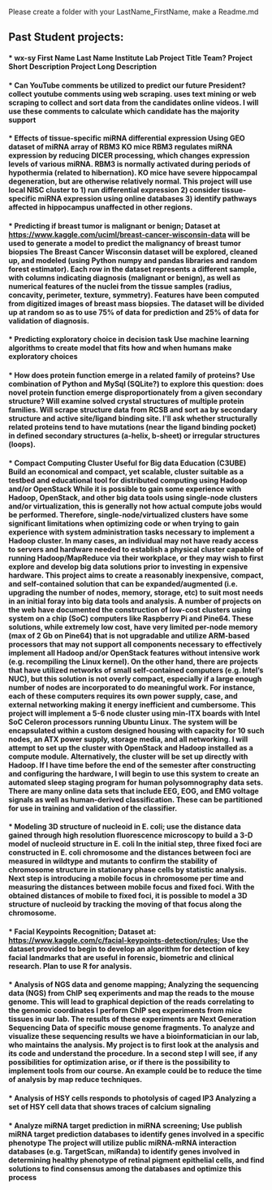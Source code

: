 Please create a folder with your LastName_FirstName, make a Readme.md


## Past Student projects:
#### * wx-sy	First Name	Last Name	Institute	Lab	Project Title	Team?	Project Short Description	Project Long Description
#### * Can YouTube comments be utilized to predict our future President?		collect youtube comments using web scraping.	uses text mining or web scraping to collect and sort data from the candidates online videos.  I will use these comments to calculate which candidate has the majority support
#### * Effects of tissue-specific miRNA differential expression 		Using GEO dataset of miRNA array of RBM3 KO mice	RBM3 regulates miRNA expression by reducing DICER processing, which changes expression levels of various miRNA. RBM3 is normally activated during periods of hypothermia (related to hibernation). KO mice have severe hippocampal degeneration, but are otherwise relatively normal. This project will use local NISC cluster to 1) run differential expression 2) consider tissue-specific miRNA expression using online databases 3) identify pathways affected in hippocampus unaffected in other regions. 
#### * Predicting if breast tumor is malignant or benign;		Dataset at https://www.kaggle.com/uciml/breast-cancer-wisconsin-data will be used to generate a model to predict the malignancy of breast tumor biopsies	The Breast Cancer Wisconsin dataset will be explored, cleaned up, and modeled (using Python numpy and pandas libraries and random forest estimator). Each row in the dataset represents a different sample, with columns indicating diagnosis (malignant or benign), as well as numerical features of the nuclei from the tissue samples (radius, concavity, perimeter, texture, symmetry). Features have been computed from digitized images of breast mass biopsies. The dataset will be divided up at random so as to use 75% of data for prediction and 25% of data for validation of diagnosis.
#### * Predicting exploratory choice in decision task		Use machine learning algorithms to create model that fits how and when humans make exploratory choices	
#### * How does protein function emerge in a related family of proteins?		Use combination of Python and MySql (SQLite?) to explore this question: does novel protein function emerge disproportionately from a given secondary structure? 	Will examine solved crystal structures of multiple protein families. Will scrape structure data from RCSB and sort aa by secondary structure and active site/ligand binding site. I'll ask whether structurally related proteins tend to have mutations (near the ligand binding pocket) in defined secondary structures (a-helix, b-sheet) or irregular structures (loops).
#### * Compact Computing Cluster Useful for Big data Education (C3UBE)		Build an economical and compact, yet scalable, cluster suitable as a testbed and educational tool for distributed computing using Hadoop and/or OpenStack	While it is possible to gain some experience with Hadoop, OpenStack, and other big data tools using single-node clusters and/or virtualization, this is generally not how actual compute jobs would be performed. Therefore, single-node/virtualized clusters have some significant limitations when optimizing code or when trying to gain experience with system administration tasks necessary to implement a Hadoop cluster. In many cases, an individual may not have ready access to servers and hardware needed to establish a physical cluster capable of running Hadoop/MapReduce via their workplace, or they may wish to first explore and develop big data solutions prior to investing in expensive hardware. This project aims to create a reasonably inexpensive, compact, and self-contained solution that can be expanded/augmented (i.e. upgrading the number of nodes, memory, storage, etc) to suit most needs in an initial foray into big data tools and analysis. A number of projects on the web have documented the construction of low-cost clusters using system on a chip (SoC) computers like Raspberry Pi and Pine64. These solutions, while extremely low cost, have very limited per-node memory (max of 2 Gb on Pine64) that is not upgradable and utilize ARM-based processors that may not support all components necessary to effectively implement all Hadoop and/or OpenStack features without intensive work (e.g. recompiling the Linux kernel). On the other hand, there are projects that have utilized networks of small self-contained computers (e.g. Intel’s NUC), but this solution is not overly compact, especially if a large enough number of nodes are incorporated to do meaningful work. For instance, each of these computers requires its own power supply, case, and external networking making it energy inefficient and cumbersome. This project will implement a 5-6 node cluster using min-ITX boards with Intel SoC Celeron processors running Ubuntu Linux. The system will be encapsulated within a custom designed housing with capacity for 10 such nodes, an ATX power supply, storage media, and all networking. I will attempt to set up the cluster with OpenStack and Hadoop installed as a compute module. Alternatively, the cluster will be set up directly with Hadoop. If I have time before the end of the semester after constructing and configuring the hardware, I will begin to use this system to create an automated sleep staging program for human polysomnography data sets. There are many online data sets that include EEG, EOG, and EMG voltage signals as well as human-derived classification. These can be partitioned for use in training and validation of the classifier.
#### * Modeling 3D structure of nucleoid in E. coli; use the distance data gained through high resolution fluorescence microscopy to build a 3-D model of nucleoid structure in E. coli	In the initial step, three fixed foci are constructed in E. coli chromosome and the distances between foci are measured in wildtype and mutants to confirm the stability of chromosome structure in stationary phase cells by statistic analysis. Next step is introducing a mobile focus in chromosome per time  and measuring the distances between mobile focus and fixed foci. With the obtained distances of mobile to fixed foci, it is possible to model a 3D structure of nucleoid by tracking the moving of that focus along the chromosome.
#### * Facial Keypoints Recognition;	Dataset at: https://www.kaggle.com/c/facial-keypoints-detection/rules;	Use the dataset provided to begin to develop an algorithm for detection of key facial landmarks that are useful in forensic, biometric and clinical research. Plan to use R for analysis.
#### * Analysis of NGS data and genome mapping;		Analyzing the sequencing data (NGS) from ChIP seq experiments and map the reads to the mouse genome. This will lead to graphical depiction of the reads correlating to the genomic coordinates	I perform ChIP seq experiments from mice tissues in our lab. The results of these experiments are Next Generation Sequencing Data of specific mouse genome fragments. To analyze and visualize these sequencing results we have a bioinformatician in our lab, who maintains the analysis. My project is to first look at the analysis and its code and understand the procedure. In a second step I will see, if any possibilities for optimization arise, or if there is the possibility to implement tools from our course. An example could be to reduce the time of analysis by map reduce techniques.
#### * Analysis of HSY cells responds to photolysis of caged IP3		Analyzing a set of HSY cell data that shows traces of calcium signaling	
#### * Analyze miRNA target prediction in miRNA screening;	Use publish miRNA target prediction databases to identify genes involved in a specific phenotype	The project will utilize public miRNA-mRNA interaction databases (e.g. TargetScan, miRanda) to identify genes involved in determining healthy phenotype of retinal pigment epithelial cells, and find solutions to find consensus among the databases and optimize this process
